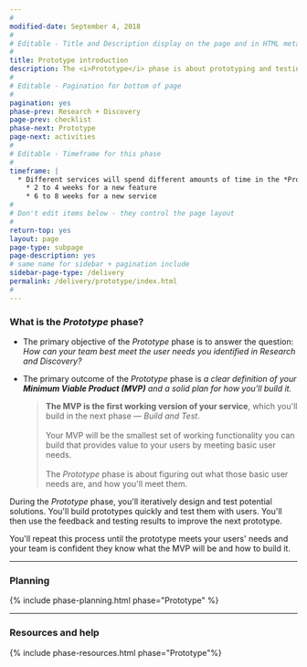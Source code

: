 ```yaml
---
#
modified-date: September 4, 2018
#
# Editable - Title and Description display on the page and in HTML meta tags
#
title: Prototype introduction
description: The <i>Prototype</i> phase is about prototyping and testing hypotheses with users so you can decide how to meet the user needs you identified in <i>Research and Discovery</i>. Use this phase as your chance to test many different approaches with real users before building your service.
#
# Editable - Pagination for bottom of page
#
pagination: yes
phase-prev: Research + Discovery
page-prev: checklist
phase-next: Prototype
page-next: activities
#
# Editable - Timeframe for this phase
#
timeframe: |
  * Different services will spend different amounts of time in the *Prototype* phase, depending on the complexity of what the team needs to prototype and test. In general, plan to spend
    * 2 to 4 weeks for a new feature
    * 6 to 8 weeks for a new service
#
# Don't edit items below - they control the page layout
#
return-top: yes
layout: page
page-type: subpage
page-description: yes
# same name for sidebar + pagination include
sidebar-page-type: /delivery
permalink: /delivery/prototype/index.html
#
---
```


### What is the *Prototype* phase?

* The primary objective of the *Prototype* phase is to answer the question: *How can your team best meet the user needs you identified in Research and Discovery?*

* The primary outcome of the *Prototype* phase is *a clear definition of your **Minimum Viable Product (MVP)** and a solid plan for how you'll build it.*
  <blockquote class="plain-blockquote">
  <b>The MVP is the first working version of your service</b>, which you'll build in the next phase &mdash; <i>Build and Test</i>.
  <br/><br/>Your MVP will be the smallest set of working functionality you can build that provides value to your users by meeting basic user needs.
  <br/><br/>The <i>Prototype</i> phase is about figuring out what those basic user needs are, and how you'll meet them.
  </blockquote>

During the *Prototype* phase, you'll iteratively design and test potential solutions. You'll build prototypes quickly and test them with users. You'll then use the feedback and testing results to improve the next prototype.

You'll repeat this process until the prototype meets your users' needs and your team is confident they know what the MVP will be and how to build it.

<hr>

### Planning

{% include phase-planning.html phase="Prototype" %}

<hr>

### Resources and help

{% include phase-resources.html phase="Prototype"%}
<br/>
